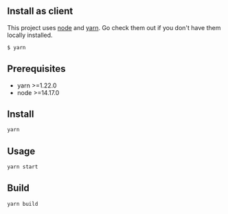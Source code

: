 ## Install as client

This project uses [node](http://nodejs.org) and [yarn](https://yarnpkg.com). Go check them out if you don't have them locally installed.

```sh
$ yarn
```

## Prerequisites

- yarn >=1.22.0
- node >=14.17.0

## Install

```sh
yarn
```

## Usage

```sh
yarn start
```

## Build

```sh
yarn build
```